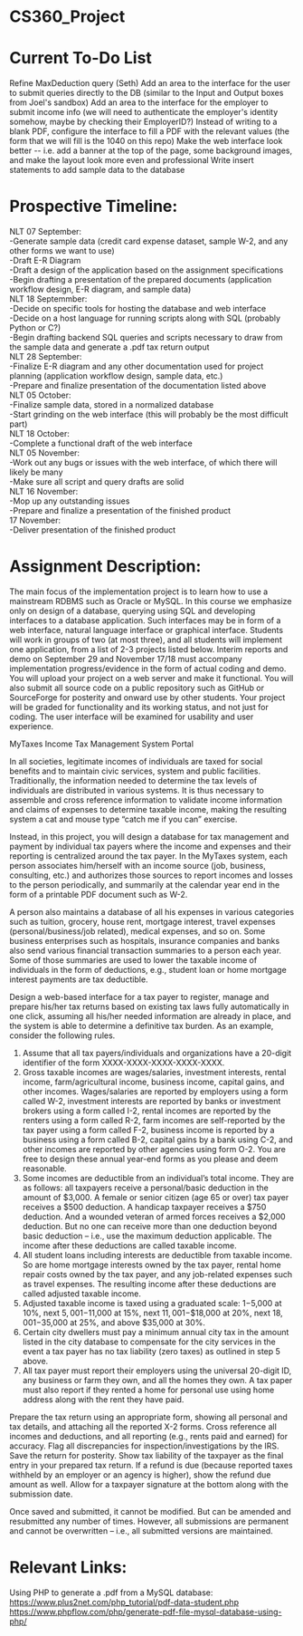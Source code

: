 # CS360_Project

# Current To-Do List
Refine MaxDeduction query (Seth)
Add an area to the interface for the user to submit queries directly to the DB (similar to the Input and Output boxes from Joel's sandbox)
Add an area to the interface for the employer to submit income info (we will need to authenticate the employer's identity somehow, maybe by checking their EmployerID?)
Instead of writing to a blank PDF, configure the interface to fill a PDF with the relevant values (the form that we will fill is the 1040 on this repo)
Make the web interface look better -- i.e. add a banner at the top of the page, some background images, and make the layout look more even and professional
Write insert statements to add sample data to the database

# Prospective Timeline:
NLT 07 September:  
  -Generate sample data (credit card expense dataset, sample W-2, and any other forms we want to use)  
  -Draft E-R Diagram  
  -Draft a design of the application based on the assignment specifications  
  -Begin drafting a presentation of the prepared documents (application workflow design, E-R diagram, and sample data)  
NLT 18 Septemmber:  
  -Decide on specific tools for hosting the database and web interface  
  -Decide on a host language for running scripts along with SQL (probably Python or C?)  
  -Begin drafting backend SQL queries and scripts necessary to draw from the sample data and generate a .pdf tax return output  
 NLT 28 September:  
  -Finalize E-R diagram and any other documentation used for project planning (application workflow design, sample data, etc.)  
  -Prepare and finalize presentation of the documentation listed above  
 NLT 05 October:  
  -Finalize sample data, stored in a normalized database  
  -Start grinding on the web interface (this will probably be the most difficult part)  
NLT 18 October:  
  -Complete a functional draft of the web interface   
NLT 05 November:  
  -Work out any bugs or issues with the web interface, of which there will likely be many  
  -Make sure all script and query drafts are solid  
NLT 16 November:  
  -Mop up any outstanding issues  
  -Prepare and finalize a presentation of the finished product  
17 November:  
  -Deliver presentation of the finished product  
  
# Assignment Description:
The main focus of the implementation project is to learn how to use a mainstream RDBMS such as Oracle or MySQL. In this course we emphasize only on design of a database, querying using SQL and developing interfaces to a database application. Such interfaces may be in form of a web interface, natural language interface or graphical interface. Students will work in groups of two (at most three), and all students will implement one application, from a list of 2-3 projects listed below. Interim reports and demo on September 29 and November 17/18 must accompany implementation progress/evidence in the form of actual coding and demo. You will upload your project on a web server and make it functional. You will also submit all source code on a public repository such as GitHub or SourceForge for posterity and onward use by other students. Your project will be graded for functionality and its working status, and not just for coding. The user interface will be examined for usability and user experience.

MyTaxes Income Tax Management System Portal

In all societies, legitimate incomes of individuals are taxed for social benefits and to maintain civic services, system and public facilities. Traditionally, the information needed to determine the tax levels of individuals are distributed in various systems. It is thus necessary to assemble and cross reference information to validate income information and claims of expenses to determine taxable income, making the resulting system a cat and mouse type “catch me if you can” exercise.

Instead, in this project, you will design a database for tax management and payment by individual tax payers where the income and expenses and their reporting is centralized around the tax payer. In the MyTaxes system, each person associates him/herself with an income source (job, business, consulting, etc.) and authorizes those sources to report incomes and losses to the person periodically, and summarily at the calendar year end in the form of a printable PDF document such as W-2.

A person also maintains a database of all his expenses in various categories such as tuition, grocery, house rent, mortgage interest, travel expenses (personal/business/job related), medical expenses, and so on. Some business enterprises such as hospitals, insurance companies and banks also send various financial transaction summaries to a person each year. Some of those summaries are used to lower the taxable income of individuals in the form of deductions, e.g., student loan or home mortgage interest payments are tax deductible. 

Design a web-based interface for a tax payer to register, manage and prepare his/her tax returns based on existing tax laws fully automatically in one click, assuming all his/her needed information are already in place, and the system is able to determine a definitive tax burden. As an example, consider the following rules.
1.	Assume that all tax payers/individuals and organizations have a 20-digit identifier of the form XXXX-XXXX-XXXX-XXXX-XXXX.
2.	Gross taxable incomes are wages/salaries, investment interests, rental income, farm/agricultural income, business income, capital gains, and other incomes. Wages/salaries are reported by employers using a form called W-2, investment interests are reported by banks or investment brokers using a form called I-2, rental incomes are reported by the renters using a form called R-2, farm incomes are self-reported by the tax payer using a form called F-2, business income is reported by a business using a form called B-2, capital gains by a bank using C-2, and other incomes are reported by other agencies using form O-2. You are free to design these annual year-end forms as you please and deem reasonable.
3.	Some incomes are deductible from an individual’s total income. They are as follows: all taxpayers receive a personal/basic deduction in the amount of $3,000. A female or senior citizen (age 65 or over) tax payer receives a $500 deduction. A handicap taxpayer receives a $750 deduction. And a wounded veteran of armed forces receives a $2,000 deduction. But no one can receive more than one deduction beyond basic deduction – i.e., use the maximum deduction applicable. The income after these deductions are called taxable income.
4.	All student loans including interests are deductible from taxable income. So are home mortgage interests owned by the tax payer, rental home repair costs owned by the tax payer, and any job-related expenses such as travel expenses. The resulting income after these deductions are called adjusted taxable income.
5.	Adjusted taxable income is taxed using a graduated scale: $1-$5,000 at 10%, next $5,001-$11,000 at 15%, next $11,001-$$18,000 at 20%, next $18,001-$35,000 at 25%, and above $35,000 at 30%.
6.	Certain city dwellers must pay a minimum annual city tax in the amount listed in the city database to compensate for the city services in the event a tax payer has no tax liability (zero taxes) as outlined in step 5 above.
7.	All tax payer must report their employers using the universal 20-digit ID, any business or farm they own, and all the homes they own. A tax paper must also report if they rented a home for personal use using home address along with the rent they have paid.

Prepare the tax return using an appropriate form, showing all personal and tax details, and attaching all the reported X-2 forms. Cross reference all incomes and deductions, and all reporting (e.g., rents paid and earned) for accuracy. Flag all discrepancies for inspection/investigations by the IRS. Save the return for posterity. Show tax liability of the taxpayer as the final entry in your prepared tax return. If a refund is due (because reported taxes withheld by an employer or an agency is higher), show the refund due amount as well. Allow for a taxpayer signature at the bottom along with the submission date.

Once saved and submitted, it cannot be modified. But can be amended and resubmitted any number of times. However, all submissions are permanent and cannot be overwritten – i.e., all submitted versions are maintained.

# Relevant Links:
Using PHP to generate a .pdf from a MySQL database:
https://www.plus2net.com/php_tutorial/pdf-data-student.php
https://www.phpflow.com/php/generate-pdf-file-mysql-database-using-php/


